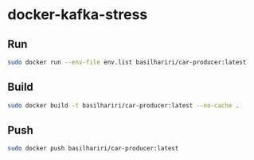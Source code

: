 # docker-kafka-stress

## Run
```bash
sudo docker run --env-file env.list basilhariri/car-producer:latest
```

## Build
```bash
sudo docker build -t basilhariri/car-producer:latest --no-cache .
```

## Push
```bash
sudo docker push basilhariri/car-producer:latest
```
